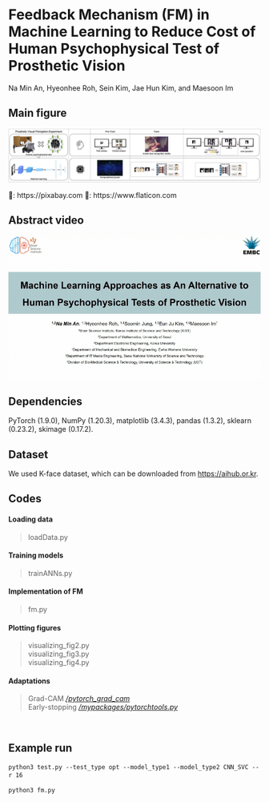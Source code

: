 # Feedback Mechanism (FM) in Machine Learning to Reduce Cost of Human Psychophysical Test of Prosthetic Vision
Na Min An, Hyeonhee Roh, Sein Kim, Jae Hun Kim, and Maesoon Im

## Main figure
<p align="center" width="100%"><img src="https://github.com/namin-an/FM/blob/main/images/fig1.png"></img></p>   
🌃: https://pixabay.com
🌁: https://www.flaticon.com
<br />

## Abstract video
[![IMAGE ALT TEXT](https://github.com/namin-an/FM/blob/main/images/cover.png)](https://www.youtube.com/watch?v=kHdlyUNurds)
<br />

## Dependencies
PyTorch (1.9.0), NumPy (1.20.3), matplotlib (3.4.3), pandas (1.3.2), sklearn (0.23.2), skimage (0.17.2).
<br />

## Dataset
We used K-face dataset, which can be downloaded from https://aihub.or.kr.
<br />

## Codes
#### Loading data
> loadData.py

#### Training models
> trainANNs.py

#### Implementation of FM
> fm.py

#### Plotting figures
> visualizing_fig2.py   
> visualizing_fig3.py   
> visualizing_fig4.py   

#### Adaptations
> Grad-CAM [*/pytorch_grad_cam*](https://github.com/jacobgil/pytorch-grad-cam)   
> Early-stopping [*/mypackages/pytorchtools.py*](https://github.com/Bjarten/early-stopping-pytorch)
<br />

## Example run
```
python3 test.py --test_type opt --model_type1 --model_type2 CNN_SVC --r 16
```
```
python3 fm.py
```
